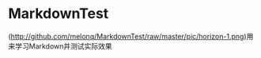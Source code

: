 MarkdownTest
============

(http://github.com/melonq/MarkdownTest/raw/master/pic/horizon-1.png)用来学习Markdown并测试实际效果
